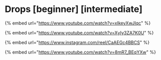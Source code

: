 # Drops \[beginner] \[intermediate]

{% embed url="https://www.youtube.com/watch?v=xIkeyXwJIqc" %}

{% embed url="https://www.youtube.com/watch?v=XyIy3ZA7K0U" %}

{% embed url="https://www.instagram.com/reel/CaAEGc4BBCS" %}

{% embed url="https://www.youtube.com/watch?v=8mR7_BEqYXw" %}
